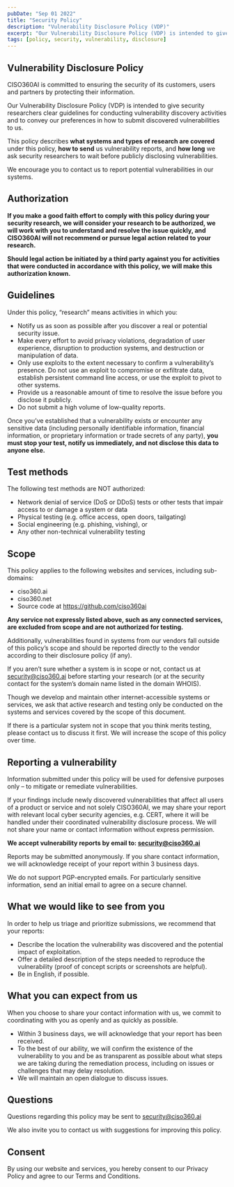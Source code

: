 ```yaml
---
pubDate: "Sep 01 2022"
title: "Security Policy"
description: "Vulnerability Disclosure Policy (VDP)"
excerpt: "Our Vulnerability Disclosure Policy (VDP) is intended to give security researchers clear guidelines for conducting vulnerability discovery activities and to convey our preferences in how to submit discovered vulnerabilities to us."
tags: [policy, security, vulnerability, disclosure]
---
```


## Vulnerability Disclosure Policy
CISO360AI is committed to ensuring the security of its customers, users and partners by protecting their information.

Our Vulnerability Disclosure Policy (VDP) is intended to give security researchers clear guidelines for conducting vulnerability discovery activities and to convey our preferences in how to submit discovered vulnerabilities to us.

This policy describes **what systems and types of research are covered** under this policy, **how to send** us vulnerability reports, and **how long** we ask security researchers to wait before publicly disclosing vulnerabilities.

We encourage you to contact us to report potential vulnerabilities in our systems.

## Authorization
**If you make a good faith effort to comply with this policy during your security research, we will consider your research to be authorized, we will work with you to understand and resolve the issue quickly, and CISO360AI will not recommend or pursue legal action related to your research.**

**Should legal action be initiated by a third party against you for activities that were conducted in accordance with this policy, we will make this authorization known.**

## Guidelines
Under this policy, “research” means activities in which you:

- Notify us as soon as possible after you discover a real or potential security issue.
- Make every effort to avoid privacy violations, degradation of user experience, disruption to production systems, and destruction or manipulation of data.
- Only use exploits to the extent necessary to confirm a vulnerability’s presence. Do not use an exploit to compromise or exfiltrate data, establish persistent command line access, or use the exploit to pivot to other systems.
- Provide us a reasonable amount of time to resolve the issue before you disclose it publicly.
- Do not submit a high volume of low-quality reports.

Once you’ve established that a vulnerability exists or encounter any sensitive data (including personally identifiable information, financial information, or proprietary information or trade secrets of any party), **you must stop your test, notify us immediately, and not disclose this data to anyone else.**

## Test methods
The following test methods are NOT authorized:

- Network denial of service (DoS or DDoS) tests or other tests that impair access to or damage a system or data
- Physical testing (e.g. office access, open doors, tailgating)
- Social engineering (e.g. phishing, vishing), or
- Any other non-technical vulnerability testing

## Scope
This policy applies to the following websites and services, including sub-domains:

- ciso360.ai
- ciso360.net
- Source code at https://github.com/ciso360ai

**Any service not expressly listed above, such as any connected services, are excluded from scope and are not authorized for testing.** 

Additionally, vulnerabilities found in systems from our vendors fall outside of this policy’s scope and should be reported directly to the vendor according to their disclosure policy (if any). 

If you aren’t sure whether a system is in scope or not, contact us at security@ciso360.ai before starting your research (or at the security contact for the system’s domain name listed in the domain WHOIS).

Though we develop and maintain other internet-accessible systems or services, we ask that active research and testing only be conducted on the systems and services covered by the scope of this document. 

If there is a particular system not in scope that you think merits testing, please contact us to discuss it first. We will increase the scope of this policy over time.

## Reporting a vulnerability
Information submitted under this policy will be used for defensive purposes only – to mitigate or remediate vulnerabilities.

If your findings include newly discovered vulnerabilities that affect all users of a product or service and not solely CISO360AI, we may share your report with relevant local cyber security agencies, e.g. CERT, where it will be handled under their coordinated vulnerability disclosure process. We will not share your name or contact information without express permission.

**We accept vulnerability reports by email to: security@ciso360.ai**

Reports may be submitted anonymously. If you share contact information, we will acknowledge receipt of your report within 3 business days.

We do not support PGP-encrypted emails. For particularly sensitive information, send an initial email to agree on a secure channel.

## What we would like to see from you
In order to help us triage and prioritize submissions, we recommend that your reports:

- Describe the location the vulnerability was discovered and the potential impact of exploitation.
- Offer a detailed description of the steps needed to reproduce the vulnerability (proof of concept scripts or screenshots are helpful).
- Be in English, if possible.

## What you can expect from us
When you choose to share your contact information with us, we commit to coordinating with you as openly and as quickly as possible.

- Within 3 business days, we will acknowledge that your report has been received.
- To the best of our ability, we will confirm the existence of the vulnerability to you and be as transparent as possible about what steps we are taking during the remediation process, including on issues or challenges that may delay resolution.
- We will maintain an open dialogue to discuss issues.

## Questions
Questions regarding this policy may be sent to security@ciso360.ai

We also invite you to contact us with suggestions for improving this policy.

## Consent
By using our website and services, you hereby consent to our Privacy Policy and agree to our Terms and Conditions.